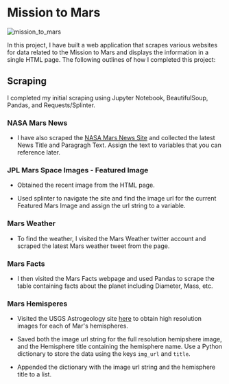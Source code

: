 # Mission to Mars

![mission_to_mars](Images/mission_to_mars.jpg)


In this project, I have built a web application that scrapes various websites for data related to the Mission to Mars and displays the information in a single HTML page. The following outlines of how I completed this project:

## Scraping

I completed my initial scraping using Jupyter Notebook, BeautifulSoup, Pandas, and Requests/Splinter.

### NASA Mars News

* I have also scraped the [NASA Mars News Site](https://mars.nasa.gov/news/) and collected the latest News Title and Paragragh Text. Assign the text to variables that you can reference later.

### JPL Mars Space Images - Featured Image

* Obtained the recent image from the HTML page.

* Used splinter to navigate the site and find the image url for the current Featured Mars Image and assign the url string to a variable.

### Mars Weather

* To find the weather, I visited the Mars Weather twitter account and scraped the latest Mars weather tweet from the page. 

### Mars Facts

* I then visited the Mars Facts webpage and used Pandas to scrape the table containing facts about the planet including Diameter, Mass, etc.


### Mars Hemisperes

* Visited the USGS Astrogeology site [here](https://astrogeology.usgs.gov/search/results?q=hemisphere+enhanced&k1=target&v1=Mars) to obtain high resolution images for each of Mar's hemispheres.

* Saved both the image url string for the full resolution hemipshere image, and the Hemisphere title containing the hemisphere name. Use a Python dictionary to store the data using the keys `img_url` and `title`.

* Appended the dictionary with the image url string and the hemisphere title to a list. 
